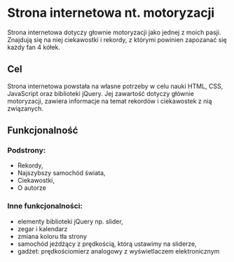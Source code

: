 # Strona internetowa nt. motoryzacji
Strona internetowa dotyczy głownie motoryzacji jako jednej z moich pasji. Znajdują się na niej ciekawostki i rekordy, z którymi powinien zapozanać się każdy fan 4 kółek.

## Cel
Strona internetowa powstała na własne potrzeby w celu nauki HTML, CSS, JavaScript oraz biblioteki jQuery. Jej zawartość dotyczy głównie motoryzacji, zawiera informacje na temat rekordów i ciekawostek z nią związanych.

## Funkcjonalność

### Podstrony:
  - Rekordy,
  - Najszybszy samochód świata,
  - Ciekawostki,
  - O autorze
  
### Inne funkcjonalności:
  - elementy biblioteki jQuery np. slider,
  - zegar i kalendarz
  - zmiana koloru tła strony
  - samochód jeżdżący z prędkością, którą ustawimy na sliderze,
  - gadżet: prędkościomierz analogowy z wyświetlaczem elektronicznym
